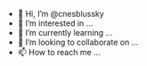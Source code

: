 - 👋 Hi, I’m @cnesblussky
- 👀 I’m interested in ...
- 🌱 I’m currently learning ...
- 💞️ I’m looking to collaborate on ...
- 📫 How to reach me ...

<!---
cnesblussky/cnesblussky is a ✨ special ✨ repository because its `README.md` (this file) appears on your GitHub profile.
You can click the Preview link to take a look at your changes.
--->
